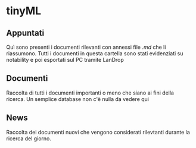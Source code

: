 # tinyML
## Appuntati
Quì sono presenti i documenti rilevanti con annessi file *.md* che li riassumono. Tutti i documenti in questa cartella sono stati evidenziati su notability 
e poi esportati sul PC tramite LanDrop

## Documenti
Raccolta di tutti i documenti importanti o meno che siano ai fini della ricerca. Un semplice database non c'è nulla da vedere qui

## News
Raccolta dei documenti nuovi che vengono considerati rilevtanti durante la ricerca del giorno. 
